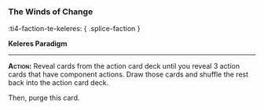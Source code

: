 ### **The Winds of Change**
:ti4-faction-te-keleres:
{ .splice-faction }

**Keleres Paradigm**

---

**<span style="font-variant:small-caps;">Action</span>:** Reveal cards from the action card deck until you reveal 3 action cards that have component actions.
Draw those cards and shuffle the rest back into the action card deck.

Then, purge this card.
